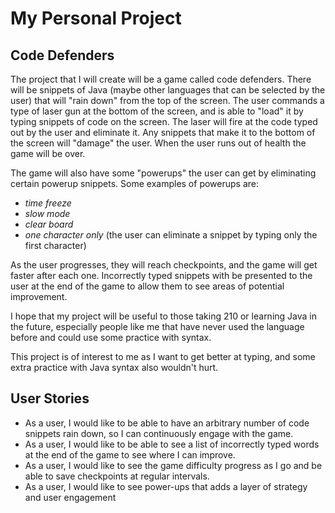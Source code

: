 # My Personal Project

## Code Defenders

The project that I will create will be a game called code defenders. There will be snippets of Java (maybe other languages that can be selected by the user) that will "rain down" from the top of the screen. The user commands a type of laser gun at the bottom of the screen, and is able to "load" it by typing snippets of code on the screen. The laser will fire at the code typed out by the user and eliminate it. Any snippets that make it to the bottom of the screen will "damage" the user. When the user runs out of health the game will be over.

The game will also have some "powerups" the user can get by eliminating certain powerup snippets. Some examples of powerups are:
- *time freeze*
- *slow mode*
- *clear board*
- *one character only* (the user can eliminate a snippet by typing only the first character)

As the user progresses, they will reach checkpoints, and the game will get faster after each one. Incorrectly typed snippets with be presented to the user at the end of the game to allow them to see areas of potential improvement.


I hope that my project will be useful to those taking 210 or learning Java in the future, especially people like me that have never used the language before and could use some practice with syntax.

This project is of interest to me as I want to get better at typing, and some extra practice with Java syntax also wouldn't hurt.

## User Stories

- As a user, I would like to be able to have an arbitrary number of code snippets rain down, so I can continuously engage with the game.
- As a user, I would like to be able to see a list of incorrectly typed words at the end of the game to see where I can improve.
- As a user, I would like to see the game difficulty progress as I go and be able to save checkpoints at regular intervals.
- As a user, I would like to see power-ups that adds a layer of strategy and user engagement

